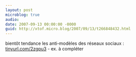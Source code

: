 ```yaml
---
layout: post
microblog: true
audio: 
date: 2007-09-13 00:00:00 -0000
guid: http://xtof.micro.blog/2007/09/13/t266848432.html
---
```

bientôt tendance les anti-modèles des réseaux sociaux : [tinyurl.com/2zgpu3](http://tinyurl.com/2zgpu3) - ex. à compléter
